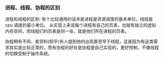 ### 进程、线程、协程的区别

进程和线程的区别:
有个比较通用的话术是进程是资源调度的基本单位，线程是 cpu 调度的最小单位。
从实现上来说每个进程有自己的页表，也就有独立的虚拟内存空间，而线程们的页表是同一张，就是他们所在进程的页表。

协程稍有不同，查资料(知乎)有人提到他的出现甚至早于线程，这是因为有这类需求其实是比较正常的，而有协程的好处是协程是自己实现的，更好控制，不像线程的切换受制于操作系统。
